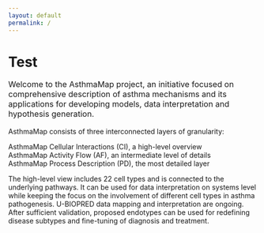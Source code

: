 ```yaml
---
layout: default
permalink: /
---
```


# Test
  
<p style="font-size:115%;">Welcome to the AsthmaMap project, an initiative focused on comprehensive description of asthma mechanisms and its applications for developing models, data interpretation and hypothesis generation.</p>

<p>AsthmaMap consists of three interconnected layers of granularity:</p>

AsthmaMap Cellular Interactions (CI), a high-level overview <br />
AsthmaMap Activity Flow (AF), an intermediate level of details <br />
AsthmaMap Process Description (PD), the most detailed layer <br />

<p>The high-level view includes 22 cell types and is connected to the underlying pathways. It can be used for data interpretation on systems level while keeping the focus on the involvement of different cell types in asthma pathogenesis. U-BIOPRED data mapping and interpretation are ongoing. After sufficient validation, proposed endotypes can be used for redefining disease subtypes and fine-tuning of diagnosis and treatment.</p>

